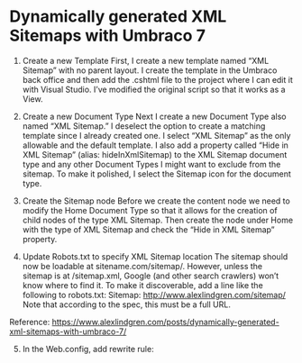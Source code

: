 # Dynamically generated XML Sitemaps with Umbraco 7

1. Create a new Template
First, I create a new template named “XML Sitemap” with no parent layout. I create the template in the Umbraco back office and then add the .cshtml file to the project where I can edit it with Visual Studio. I’ve modified the original script so that it works as a View.

2. Create a new Document Type
Next I create a new Document Type also named “XML Sitemap.” I deselect the option to create a matching template since I already created one. I select “XML Sitemap” as the only allowable and the default template. I also add a property called “Hide in XML Sitemap” (alias: hideInXmlSitemap) to the XML Sitemap document type and any other Document Types I might want to exclude from the sitemap. To make it polished, I select the Sitemap icon for the document type.

3. Create the Sitemap node
Before we create the content node we need to modify the Home Document Type so that it allows for the creation of child nodes of the type XML Sitemap. Then create the node under Home with the type of XML Sitemap and check the “Hide in XML Sitemap” property.

4. Update Robots.txt to specify XML Sitemap location
The sitemap should now be loadable at sitename.com/sitemap/. However, unless the sitemap is at /sitemap.xml, Google (and other search crawlers) won’t know where to find it. To make it discoverable, add a line like the following to robots.txt:
Sitemap: http://www.alexlindgren.com/sitemap/
Note that according to the spec, this must be a full URL.

Reference: https://www.alexlindgren.com/posts/dynamically-generated-xml-sitemaps-with-umbraco-7/

5. In the Web.config, add rewrite rule: 
    <rewrite>
      <rules>
        <!-- Redirect rule for /sitemap.xml into /sitemap -->
        <rule name="SiteMap" patternSyntax="Wildcard" stopProcessing="true">
          <match url="sitemap.xml" />
          <action type="Redirect" url="sitemap" appendQueryString="false" redirectType="Permanent" />
        </rule>
      </rules>
    </rewrite>
